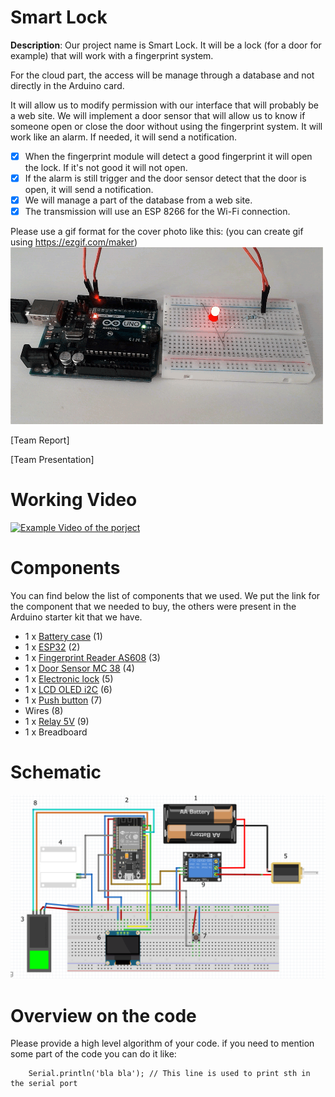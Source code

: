 
# Smart Lock

 **Description**: Our project name is Smart Lock. It will be a lock (for a door for example) that will work with a fingerprint system. 
 
For the cloud part, the access will be manage through a database and not directly in the Arduino card. 

It will allow us to modify permission with our interface that will probably be a web site. We will implement a door sensor that will allow us to know if someone open or close the door without using the fingerprint system. It will work like an alarm. If needed, it will send a notification.

 - [x] When the fingerprint module will detect a good fingerprint it will open the lock. If it's not good it will not open.
 - [x] If the alarm is still trigger and the door sensor detect that the door is open, it will send a notification.
 - [x] We will manage a part of the database from a web site.
 - [x] The transmission will use an ESP 8266 for the Wi-Fi connection.

Please use a gif format for the cover photo like this: (you can create gif using https://ezgif.com/maker)
![Cover GIF](doc/Arduino_LED.gif?raw=true)


[Team Report]

[Team Presentation]

# Working Video

 [![Example Video of the porject](https://img.youtube.com/vi/ucZl6vQ_8Uo/0.jpg)](https://www.youtube.com/watch?v=ucZl6vQ_8Uo)

# Components

You can find below the list of components that we used. We put the link for the component that we needed to buy, the others were present in the Arduino starter kit that we have. 

- 1 x [Battery case](https://www.amazon.fr/ADAPTATEUR-SUPPORT-PILES-BATTERY-HOLDER/dp/B06XWSFY7X/ref=sr_1_6?__mk_fr_FR=%C3%85M%C3%85%C5%BD%C3%95%C3%91&crid=1DLSEWX17195H&dchild=1&keywords=pile+arduino&qid=1610280721&sprefix=pile+ardui%2Caps%2C143&sr=8-6) (1)
- 1 x [ESP32](https://www.amazon.fr/AZDelivery-ESP-32-Dev-compris-eBook/dp/B07Z83MF5W/ref=sr_1_3_sspa?__mk_fr_FR=%C3%85M%C3%85%C5%BD%C3%95%C3%91&dchild=1&keywords=ESP32&qid=1609856750&sr=8-3-spons&psc=1&smid=A1X7QLRQH87QA3&spLa=ZW5jcnlwdGVkUXVhbGlmaWVyPUFMTkxaWDU0SVMzSUYmZW5jcnlwdGVkSWQ9QTA0NzM1NjIyUjQ4U0tKSTQyREtJJmVuY3J5cHRlZEFkSWQ9QTA1NTUzMDQyQlgwNVlZR1YxN0gxJndpZGdldE5hbWU9c3BfYXRmJmFjdGlvbj1jbGlja1JlZGlyZWN0JmRvTm90TG9nQ2xpY2s9dHJ1ZQ==) (2)
- 1 x [Fingerprint Reader AS608](https://www.banggood.com/fr/AS608-Fingerprint-Reader-Sensor-Module-Optical-Fingerprint-Module-Locks-Serial-Communication-Interface-p-1565798.html?rmmds=search&cur_warehouse=CN) (3)
- 1 x [Door Sensor MC 38](https://www.amazon.fr/ARCELI-D%C3%A9tecteur-Fen%C3%AAtre-Filaire-Magn%C3%A9tique/dp/B07DN21G36/ref=sr_1_3?__mk_fr_FR=%C3%85M%C3%85%C5%BD%C3%95%C3%91&dchild=1&keywords=MC-38&qid=1607008136&sr=8-3) (4)
- 1 x [Electronic lock](https://fr.aliexpress.com/item/32820530084.html?src=google&albch=shopping&acnt=248-630-5778&isdl=y&slnk=&plac=&mtctp=&albbt=Gploogle_7_shopping&aff_atform=google&aff_short_key=UneMJZVf&gclsrc=aw.ds&&albagn=888888&&ds_e_adid=438856512841&ds_e_matchtype=&ds_e_device=c&ds_e_network=u&ds_e_product_group_id=743612850874&ds_e_product_id=fr32820530084&ds_e_product_merchant_id=107793888&ds_e_product_country=FR&ds_e_product_language=fr&ds_e_product_channel=online&ds_e_product_store_id=&ds_url_v=2&ds_dest_url=https://fr.aliexpress.com/item/32820530084.html?&albcp=10191220517&albag=107473525088&gclid=Cj0KCQiA5bz-BRD-ARIsABjT4ngLcrbz76fVJdS3s3NXZILdxpqviB7cDmCuHv-OyQ5QIJkoy1qYk40aAn1sEALw_wcB) (5)
- 1 x [LCD OLED i2C](https://www.amazon.fr/azdelivery-64-Pixel-pouces-Arduino-Raspberry/dp/B078J78R45/ref=sr_1_2_sspa?__mk_fr_FR=%C3%85M%C3%85%C5%BD%C3%95%C3%91&crid=JL1P23KVWKIV&dchild=1&keywords=lcd+arduino&qid=1609857311&sprefix=LCD+a%2Caps%2C162&sr=8-2-spons&psc=1&smid=A1X7QLRQH87QA3&spLa=ZW5jcnlwdGVkUXVhbGlmaWVyPUFOODYzMlhOOUlMWVgmZW5jcnlwdGVkSWQ9QTEwMTcwNTUySzlZRlY2OUFCWlMxJmVuY3J5cHRlZEFkSWQ9QTAxODUxNjU1NkxPTFI5SlhFRTkmd2lkZ2V0TmFtZT1zcF9hdGYmYWN0aW9uPWNsaWNrUmVkaXJlY3QmZG9Ob3RMb2dDbGljaz10cnVl) (6)
- 1 x [Push button](https://www.amazon.fr/Youmile-Miniature-Momentary-Commutateur-Bouton-Poussoir/dp/B07Q1BXV7T/ref=sr_1_5?__mk_fr_FR=%C3%85M%C3%85%C5%BD%C3%95%C3%91&crid=1BPEMXFGJT11T&dchild=1&keywords=push+button+arduino&qid=1609857398&sprefix=push+button+%2Caps%2C163&sr=8-5) (7)
- Wires (8)
- 1 x [Relay 5V](https://www.amazon.fr/Keenso-dExtension-D%C3%A9clencheur-Optocoupleur-Arduino/dp/B07Q1H63D6/ref=sr_1_43?__mk_fr_FR=%C3%85M%C3%85%C5%BD%C3%95%C3%91&crid=1QOIYNZW61V32&dchild=1&keywords=relay+5v+arduino&qid=1610284984&sprefix=relay+5v+ar%2Caps%2C152&sr=8-43) (9)
- 1 x Breadboard

# Schematic
![Fritzing](https://github.com/efrei-paris-sud/2020-H-Team-of-2/blob/main/assets/Fritzing%20smarlock%20iot.PNG)

# Overview on the code
Please provide a high level algorithm of your code. if you need to mention some part of the code you can do it like:
```Arduino
	Serial.println('bla bla'); // This line is used to print sth in the serial port
``` 


